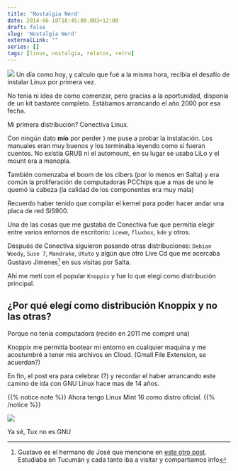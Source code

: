 ```yaml
---
title: 'Nostalgia Nerd'
date: 2014-06-10T18:45:00.003+12:00
draft: false
slug: 'Nostalgia Nerd'
externalLink: ""
series: []
tags: [linux, nostalgia, relatos, retro]
---
```


[![](http://4.bp.blogspot.com/-MuWgVMx1rqI/U5aeVaPzKwI/AAAAAAAAZIk/3zC3Z6-utvE/s1600/11082010079.jpg)](http://4.bp.blogspot.com/-MuWgVMx1rqI/U5aeVaPzKwI/AAAAAAAAZIk/3zC3Z6-utvE/s1600/11082010079.jpg)
Un día como hoy, y calculo que fué a la misma hora, recibía el desafío de instalar Linux por primera vez.

No tenia ni idea de como comenzar, pero gracias a la oportunidad, disponía de un kit bastante completo. Estábamos arrancando el año 2000 por esa fecha.  

Mi primera distribución? Conectiva Linux.  

Con ningún dato **mío** por perder ) me puse a probar la instalación. Los manuales eran muy buenos y los terminaba leyendo como si fueran cuentos. No existía GRUB ni el automount, en su lugar se usaba LiLo y el mount era a manopla.

También comenzaba el boom de los cibers (por lo menos en Salta) y era común la proliferación de computadoras PCChips que a mas de uno le quemó la cabeza (la calidad de los componentes era muy mala)

Recuerdo haber tenido que compilar el kernel para poder hacer andar una placa de red SIS900.  

Una de las cosas que me gustaba de Conectiva fue que permitia elegir entre varios entornos de escritorio: `icewm`, `fluxbox`, `kde` y otros.

Después de Conectiva siguieron pasando otras distribuciones: `Debian Woody`, `Suse 7`, `Mandrake`, `Ututo` y algún que otro Live Cd que me acercaba Gustavo Jimenes[^1] en sus visitas por Salta.  

Ahí me metí con el popular `Knoppix` y fue lo que elegí como distribución principal.

## ¿Por qué elegí como distribución Knoppix y no las otras?

Porque no tenia computadora (recién en 2011 me compré una)

Knoppix me permitia bootear mi entorno en cualquier maquina y me acostumbré a tener mis archivos en Cloud. (Gmail File Extension, se acuerdan?) 

En fin, el post era para celebrar (?) y recordar el haber arrancando este camino de ida con GNU Linux hace mas de 14 años.  

{{% notice note %}}
Ahora tengo Linux Mint 16 como distro oficial.
{{% /notice %}}


[![](http://4.bp.blogspot.com/-FnMyXy9ul9c/U5ak49jkU0I/AAAAAAAAZI0/74dhAMksfY8/s1600/512px-Tux.svg.png)](http://4.bp.blogspot.com/-FnMyXy9ul9c/U5ak49jkU0I/AAAAAAAAZI0/74dhAMksfY8/s1600/512px-Tux.svg.png)

Ya sé, Tux no es GNU

[^1]: Gustavo es el hermano de José que mencione en [este otro post](https://blog.cristianmarquez.me/2014/01/el-desafio.html). Estudiaba en Tucumán y cada tanto iba a visitar y compartíamos info